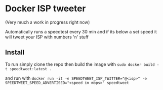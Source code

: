 Docker ISP tweeter
==
(Very much a work in progress right now)

Automatically runs a speedtest every 30 min and if its below a set speed it will tweet your ISP with numbers 'n' stuff

Install
--

To run simply clone the repo then build the image with  ```sudo docker build -t speedtweet:latest .```  

and run with ```docker run -it -e SPEEDTWEET_ISP_TWITTER="@<isp>" -e SPEEDTWEET_SPEED_ADVERTISED="<speed in mbps>" speedtweet```
